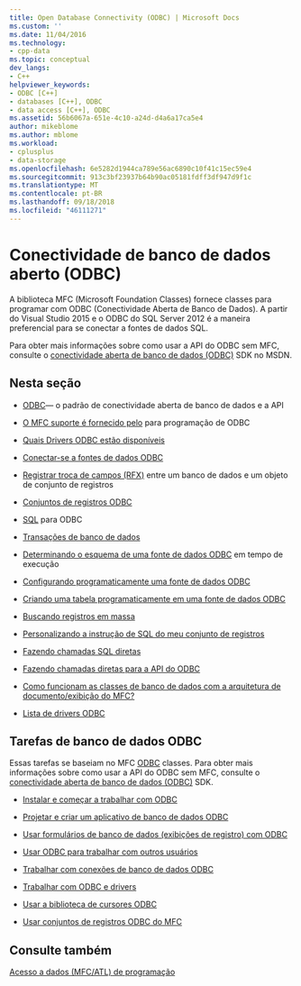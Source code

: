 ```yaml
---
title: Open Database Connectivity (ODBC) | Microsoft Docs
ms.custom: ''
ms.date: 11/04/2016
ms.technology:
- cpp-data
ms.topic: conceptual
dev_langs:
- C++
helpviewer_keywords:
- ODBC [C++]
- databases [C++], ODBC
- data access [C++], ODBC
ms.assetid: 56b6067a-651e-4c10-a24d-d4a6a17ca5e4
author: mikeblome
ms.author: mblome
ms.workload:
- cplusplus
- data-storage
ms.openlocfilehash: 6e5282d1944ca789e56ac6890c10f41c15ec59e4
ms.sourcegitcommit: 913c3bf23937b64b90ac05181fdff3df947d9f1c
ms.translationtype: MT
ms.contentlocale: pt-BR
ms.lasthandoff: 09/18/2018
ms.locfileid: "46111271"
---
```

# <a name="open-database-connectivity-odbc"></a>Conectividade de banco de dados aberto (ODBC)

A biblioteca MFC (Microsoft Foundation Classes) fornece classes para programar com ODBC (Conectividade Aberta de Banco de Dados). A partir do Visual Studio 2015 e o ODBC do SQL Server 2012 é a maneira preferencial para se conectar a fontes de dados SQL.
  
Para obter mais informações sobre como usar a API do ODBC sem MFC, consulte o [conectividade aberta de banco de dados (ODBC)](/previous-versions/windows/desktop/ms710252\(v=vs.85\)) SDK no MSDN.  
  
  
## <a name="in-this-section"></a>Nesta seção  
  
- [ODBC](odbc-basics.md)— o padrão de conectividade aberta de banco de dados e a API  
  
- [O MFC suporte é fornecido pelo](odbc-and-mfc.md) para programação de ODBC  
  
- [Quais Drivers ODBC estão disponíveis](odbc-driver-list.md)  
  
- [Conectar-se a fontes de dados ODBC](data-source-managing-connections-odbc.md)  
  
- [Registrar troca de campos (RFX)](record-field-exchange-rfx.md) entre um banco de dados e um objeto de conjunto de registros  
  
- [Conjuntos de registros ODBC](recordset-odbc.md)  
  
- [SQL](sql.md) para ODBC  
  
- [Transações de banco de dados](transaction-odbc.md)  
  
- [Determinando o esquema de uma fonte de dados ODBC](data-source-determining-the-schema-of-the-data-source-odbc.md) em tempo de execução  
  
- [Configurando programaticamente uma fonte de dados ODBC](data-source-programmatically-configuring-an-odbc-data-source.md)  
  
- [Criando uma tabela programaticamente em uma fonte de dados ODBC](data-source-programmatically-creating-a-table-in-an-odbc-data-source.md)  
  
- [Buscando registros em massa](recordset-fetching-records-in-bulk-odbc.md)  
  
- [Personalizando a instrução de SQL do meu conjunto de registros](sql-customizing-your-recordsets-sql-statement-odbc.md)  
  
- [Fazendo chamadas SQL diretas](sql-making-direct-sql-calls-odbc.md)  
  
- [Fazendo chamadas diretas para a API do ODBC](odbc-calling-odbc-api-functions-directly.md)  
  
- [Como funcionam as classes de banco de dados com a arquitetura de documento/exibição do MFC?](working-with-documents-and-views.md)  
  
- [Lista de drivers ODBC](odbc-driver-list.md)  
  
## <a name="odbc-database-tasks"></a>Tarefas de banco de dados ODBC  

Essas tarefas se baseiam no MFC [ODBC](odbc-basics.md) classes. Para obter mais informações sobre como usar a API do ODBC sem MFC, consulte o [conectividade aberta de banco de dados (ODBC)](/previous-versions/windows/desktop/ms710252\(v=vs.85\)) SDK.  
  
- [Instalar e começar a trabalhar com ODBC](installing-and-getting-started-with-odbc.md)  
  
- [Projetar e criar um aplicativo de banco de dados ODBC](design-and-create-an-odbc-database-application.md)  
  
- [Usar formulários de banco de dados (exibições de registro) com ODBC](use-database-forms-record-views-with-odbc.md)  
  
- [Usar ODBC para trabalhar com outros usuários](use-odbc-to-work-with-other-users.md)  
  
- [Trabalhar com conexões de banco de dados ODBC](work-with-odbc-database-connections.md)  
  
- [Trabalhar com ODBC e drivers](work-with-odbc-and-drivers.md)  
  
- [Usar a biblioteca de cursores ODBC](use-the-odbc-cursor-library.md)  
  
- [Usar conjuntos de registros ODBC do MFC](use-mfc-odbc-recordsets.md)  
  
## <a name="see-also"></a>Consulte também  

[Acesso a dados (MFC/ATL) de programação](../../data/data-access-programming-mfc-atl.md)